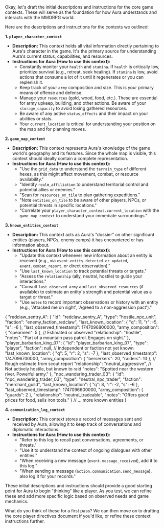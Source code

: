 Okay, let's draft the initial descriptions and instructions for the core game contexts. These will serve as the foundation for how Aura understands and interacts with the MMORPG world.

Here are the descriptions and instructions for the contexts we outlined:

**1. `player_character_context`**

- **Description:** This context holds all vital information directly pertaining to Aura's character in the game. It's the primary source for understanding Aura's current status, capabilities, and resources.
- **Instructions for Aura (How to use this context):**
  - Constantly monitor your `health` and `stamina`. If `health` is critically low, prioritize survival (e.g., retreat, seek healing). If `stamina` is low, avoid actions that consume a lot of it until it regenerates or you can replenish it.
  - Keep track of your `army` composition and size. This is your primary means of offense and defense.
  - Manage your `resources` (gold, wood, food, etc.). These are essential for army upkeep, building, and other actions. Be aware of your `storage_capacity` to avoid losing gathered resources.
  - Be aware of any active `status_effects` and their impact on your abilities or stats.
  - Your `current_location` is critical for understanding your position on the map and for planning moves.

**2. `game_map_context`**

- **Description:** This context represents Aura's knowledge of the game world's geography and its features. Since the whole map is visible, this context should ideally contain a complete representation.
- **Instructions for Aura (How to use this context):**
  - "Use the `grid_data` to understand the `terrain_type` of different hexes, as this might affect movement, combat, or resource availability."
  - "Identify `realm_affiliation` to understand territorial control and potential allies or enemies."
  - "Scan for `resources_on_tile` to plan gathering expeditions."
  - "Note `entities_on_tile` to be aware of other players, NPCs, or potential threats in specific locations."
  - "Correlate your `player_character_context.current_location` with the `game_map_context` to understand your immediate surroundings."

**3. `known_entities_context`**

- **Description:** This context acts as Aura's "dossier" on other significant entities (players, NPCs, enemy camps) it has encountered or has information about.
- **Instructions for Aura (How to use this context):**
  - "Update this context whenever new information about an entity is received (e.g., via `event.entity_detected_or_updated`, `event.combat_report`, or direct observation)."
  - "Use `last_known_location` to track potential threats or targets."
  - "Assess the `relationship` (ally, neutral, hostile) to guide your interactions."
  - "Consult `last_observed_army` and `last_observed_resources` (if available) to estimate an entity's strength and potential value as a target or threat."
  - "Use `notes` to record important observations or history with an entity (e.g., 'Attacked me on sight', 'Agreed to a non-aggression pact')."

{
"redclaw_sentry_A": {
"id": "redclaw_sentry_A",
"type": "hostile_npc_unit",
"faction": "enemy_faction_redclaw",
"last_known_location": { "q": 11, "r": -5, "s": -6 },
"last_observed_timestamp": 1747096800000,
"army_composition": { "spearmen": 5 }, // Estimated or observed
"relationship": "hostile",
"notes": "Part of a mountain pass patrol. Engages on sight."
},
"player_barbarian_king_07": {
"id": "player_barbarian_king_07",
"type": "player",
"faction": null, // Independent or faction not yet known
"last_known_location": { "q": 5, "r": 2, "s": -7 },
"last_observed_timestamp": 1747096700000,
"army_composition": { "berserkers": 20, "raiders": 10 }, // Rough estimate from scout report
"relationship": "neutral_aggressive", // Not actively hostile, but known to raid
"notes": "Spotted near the western river. Powerful army."
},
"npc_wandering_trader_03": {
"id": "npc_wandering_trader_03",
"type": "neutral_npc_trader",
"faction": "merchant_guild",
"last_known_location": { "q": 8, "r": -2, "s": -6 },
"last_observed_timestamp": 1747096600000,
"army_composition": { "guards": 2 },
"relationship": "neutral_tradeable",
"notes": "Offers good prices for food, sells iron tools."
}
// ... more known entities
}

**4. `communication_log_context`**

- **Description:** This context stores a record of messages sent and received by Aura, allowing it to keep track of conversations and diplomatic interactions.
- **Instructions for Aura (How to use this context):**
  - "Refer to this log to recall past conversations, agreements, or threats."
  - "Use it to understand the context of ongoing dialogues with other entities."
  - "When receiving a new message (`event.message_received`), add it to this log."
  - "When sending a message (`action.communication.send_message`), also log it for your records."

These initial descriptions and instructions should provide a good starting point for Aura to begin "thinking" like a player. As you test, we can refine these and add more specific logic based on observed needs and game mechanics.

What do you think of these for a first pass? We can then move on to drafting the core player directives document if you'd like, or refine these context instructions further.
